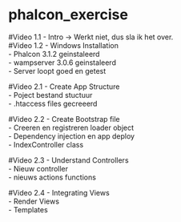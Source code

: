 # phalcon_exercise    

#Video 1.1 - Intro -> Werkt niet, dus sla ik het over.    
#Video 1.2 - Windows Installation  
	- Phalcon 3.1.2 geinstaleerd  
	- wampserver 3.0.6 geinstaleerd  
	- Server loopt goed en getest      

#Video 2.1 - Create App Structure  
	- Poject bestand stuctuur  
	- .htaccess files gecreeerd      

#Video 2.2 - Create Bootstrap file  
	- Creeren en registreren loader object  
	- Dependency injection en app deploy  
	- IndexController class    

#Video 2.3 - Understand Controllers    
	- Nieuw controller  
	- nieuws actions functions    

#Video 2.4 - Integrating Views      
	- Render Views    
	- Templates    